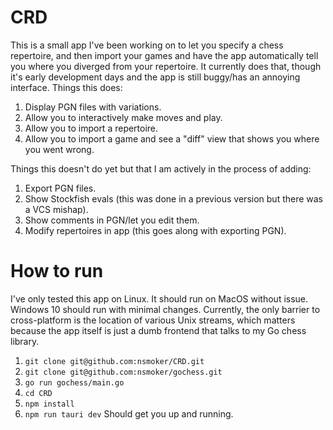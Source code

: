 # CRD

This is a small app I've been working on to let you specify a chess repertoire, and then import your games and have the app automatically tell you where you diverged from your repertoire. It currently does that, though it's early development days and the app is still buggy/has an annoying interface. Things this does:

1. Display PGN files with variations.
2. Allow you to interactively make moves and play.
3. Allow you to import a repertoire.
4. Allow you to import a game and see a "diff" view that shows you where you went wrong.

Things this doesn't do yet but that I am actively in the process of adding:
1. Export PGN files.
2. Show Stockfish evals (this was done in a previous version but there was a VCS mishap).
3. Show comments in PGN/let you edit them.
4. Modify repertoires in app (this goes along with exporting PGN).

# How to run

I've only tested this app on Linux. It should run on MacOS without issue. Windows 10 should run with minimal changes. Currently, the only barrier to cross-platform is the location of various Unix streams, which matters because the app itself is just a dumb frontend that talks to my Go chess library.

1. `git clone git@github.com:nsmoker/CRD.git`
2. `git clone git@github.com:nsmoker/gochess.git`
3. `go run gochess/main.go`
4. `cd CRD`
5. `npm install`
6. `npm run tauri dev`
Should get you up and running. 
